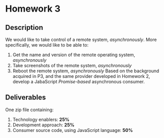 # Homework 3
## Description
We would like to take control of a remote system, *asynchronously*. More specifically, we would like to be able to:
1. Get the name and version of the remote operating system, *asynchronously*
2. Take screenshots of the remote system, *asynchronously*
3. Reboot the remote system, *asynchronously*
Based on the background acquired in P3, and the same provider developed in Homework 2, develop a JabaScript *Promise-based* asynchronous consumer.

## Deliverables
One zip file containing:
1. Technology enablers: **25%**
2. Development approach: **25%**
3. Consumer source code, using JavaScript language: **50%**
